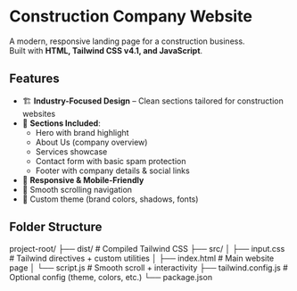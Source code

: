 # Construction Company Website

A modern, responsive landing page for a construction business.  
Built with **HTML, Tailwind CSS v4.1, and JavaScript**.  

## Features
- 🏗️ **Industry-Focused Design** – Clean sections tailored for construction websites  
- 📌 **Sections Included**:  
  - Hero with brand highlight  
  - About Us (company overview)  
  - Services showcase  
  - Contact form with basic spam protection  
  - Footer with company details & social links  
- 📱 **Responsive & Mobile-Friendly**  
- 🔗 Smooth scrolling navigation  
- 🎨 Custom theme (brand colors, shadows, fonts)

## Folder Structure

project-root/
├── dist/ # Compiled Tailwind CSS
├── src/
│ ├── input.css # Tailwind directives + custom utilities
│ ├── index.html # Main website page
│ └── script.js # Smooth scroll + interactivity
├── tailwind.config.js # Optional config (theme, colors, etc.)
└── package.json
